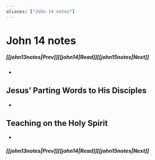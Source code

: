 ```yaml
---
aliases: ["John 14 notes"]
---
```

# John 14 notes
##### <span class=arrow-left></span>[[john13notes|Prev]]<span class=navigation-separator></span>[[john14|Read]]<span class=navigation-separator></span>[[john15notes|Next]]<span class=arrow-right></span>
- 
## Jesus’ Parting Words to His Disciples
- 
## Teaching on the Holy Spirit
- 
##### <span class=arrow-left></span>[[john13notes|Prev]]<span class=navigation-separator></span>[[john14|Read]]<span class=navigation-separator></span>[[john15notes|Next]]<span class=arrow-right></span>